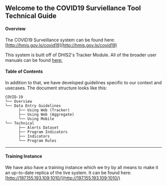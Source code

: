 ## Welcome to the COVID19 Surviellance Tool Technical Guide

#### Overview

The COVID19 Surveillance system can be found here: [http://hmis.gov.ls/covid19](http://hmis.gov.ls/covid19)


This system is built off of DHIS2's Tracker Module. All of the broader user manuals can be found [here:](https://dhis2.github.io/dhis2-docs/master/en/user/html/dhis2_user_manual_en.html)

#### Table of Contents
In addition to that, we have developed guidelines specific to our context and usecases. The document structure looks like this:

```
COVID-19
└── Overview
└── Data Entry Guidelines
      ├── Using Web (Tracker)
      ├── Using Web (Aggregate)
      └── Using Mobile
└── Technical
      ├── Alerts Dataset
      ├── Program Indicators
      ├── Indicators
      └── Program Rules
```

------------------------------------------------------------------------------------------------------------

#### Training Instance
We have also have a training instance which we try by all means to make it an up-to-date replica of the live system.
It can be found here: [http://197.155.193.109:1010/](http://197.155.193.109:1010/)